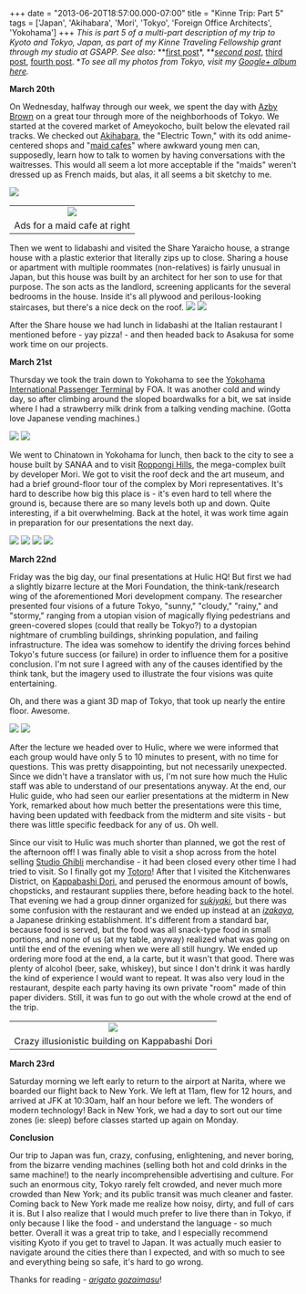 +++
date = "2013-06-20T18:57:00.000-07:00"
title = "Kinne Trip: Part 5"
tags = ['Japan', 'Akihabara', 'Mori', 'Tokyo', 'Foreign Office Architects', 'Yokohama']
+++
*This is part 5 of a multi-part description of my trip to Kyoto and  Tokyo, Japan, as part of my Kinne Traveling Fellowship grant through my  studio at GSAPP.  See also:* **[first post](http://notbuiltinaday.blogspot.com/2013/03/kinne-trip-japan.html)*, ***[second post](http://notbuiltinaday.blogspot.com/2013/03/kinne-trip-part-2.html)*, [third post](http://notbuiltinaday.blogspot.com/2013/06/kinne-trip-part-3.html), [fourth post](http://notbuiltinaday.blogspot.com/2013/06/kinne-trip-part-4.html).  **To see all my photos from Tokyo, visit my [Google+ album here](https://plus.google.com/photos/100923770373915082594/albums/5859035906123059745?authkey=CJLA38HsjZ361QE).*

**March 20th**

 

On Wednesday, halfway through our week, we spent the day with [Azby Brown](http://designobserver.com/author/azby-brown/2698/) on a great tour through more of the neighborhoods of Tokyo.  We started at the covered market of Ameyokocho, built below the elevated rail tracks.  We checked out [Akihabara](http://en.wikipedia.org/wiki/Akihabara), the "Electric Town," with its odd anime-centered shops and "[maid cafes](http://en.wikipedia.org/wiki/Maid_cafe)" where awkward young men can, supposedly, learn how to talk to women by having conversations with the waitresses.  This would all seem a lot more acceptable if the "maids" weren't dressed up as French maids, but alas, it all seems a bit sketchy to me.

<img src="http://3.bp.blogspot.com/-CJtI_JEShN0/UcOpVES0kcI/AAAAAAAACWw/vaQbOBtr2pg/s1600/DSCN0506.JPG"/>

<table align="center" cellpadding="0" cellspacing="0" class="tr-caption-container" style="margin-left: auto; margin-right: auto; text-align: center;"><tbody><tr><td style="text-align: center;"><img src="http://2.bp.blogspot.com/-6yfMxtNtpf8/UcOpZBtmKtI/AAAAAAAACXI/5bwYvSIrgns/s1600/DSCN0517.JPG"/></td></tr><tr><td class="tr-caption" style="text-align: center;">Ads for a maid cafe at right</td></tr></tbody></table>Then we went to Iidabashi and visited the Share Yaraicho house, a strange house with a plastic exterior that literally zips up to close.  Sharing a house or apartment with multiple roommates (non-relatives) is fairly unusual in Japan, but this house was built by an architect for her son to use for that purpose.  The son acts as the landlord, screening applicants for the several bedrooms in the house.  Inside it's all plywood and perilous-looking staircases, but there's a nice deck on the roof.

<img src="http://2.bp.blogspot.com/-DbDN8zZJXbw/UcOpejU-IWI/AAAAAAAACXY/aSsbiQRWBjQ/s1600/DSCN0522.JPG"/>

<img src="http://2.bp.blogspot.com/-ltyKps1y_Cs/UcOpeSxVk6I/AAAAAAAACXU/-v1WtiaW3aQ/s1600/DSCN0525.JPG"/>

After the Share house we had lunch in Iidabashi at the Italian restaurant I mentioned before - yay pizza! - and then headed back to Asakusa for some work time on our projects.

**March 21st**

Thursday we took the train down to Yokohama to see the [Yokohama International Passenger Terminal](http://en.wikipedia.org/wiki/Yokohama_Passenger_Terminal) by FOA.  It was another cold and windy day, so after climbing around the sloped boardwalks for a bit, we sat inside where I had a strawberry milk drink from a talking vending machine.  (Gotta love Japanese vending machines.)

<img src="http://4.bp.blogspot.com/-EvRd7Me2mxc/UcOpfBrE3sI/AAAAAAAACXk/y2u13lBLc8Y/s1600/DSCN0537.JPG"/>

<img src="http://3.bp.blogspot.com/-Dp2wbUhsrL4/UcOpf8-0RJI/AAAAAAAACXw/ZyzETjpW_-M/s1600/DSCN0543.JPG"/>

We went to Chinatown in Yokohama for lunch, then back to the city to see a house built by SANAA and to visit [Roppongi Hills](http://en.wikipedia.org/wiki/Roppongi_Hills), the mega-complex built by developer Mori.  We got to visit the roof deck and the art museum, and had a brief ground-floor tour of the complex by Mori representatives.  It's hard to describe how big this place is - it's even hard to tell where the ground is, because there are so many levels both up and down.  Quite interesting, if a bit overwhelming.  Back at the hotel, it was work time again in preparation for our presentations the next day.

<img src="http://3.bp.blogspot.com/-0eYghvVJoKM/UU97SqLUY2I/AAAAAAAAB0U/ZksoGSyeyn4/s1600/IMG_20130321_162841.jpg"/>

<img src="http://3.bp.blogspot.com/-4ibQh2k6yEI/UU97beQo5LI/AAAAAAAAB0o/hYUfztic0T4/s1600/IMG_20130321_160455.jpg"/>

<img src="http://4.bp.blogspot.com/-JyUMxLnX0JU/UU96v9QdPKI/AAAAAAAABy8/erVx-vZuvVo/s1600/IMG_20130321_170821.jpg"/>

<img src="http://2.bp.blogspot.com/-km4Lw0G9o0I/UU96qtfQETI/AAAAAAAAByk/XqPgtNoKPsE/s1600/IMG_20130321_171738.jpg"/>

**March 22nd**

Friday was the big day, our final presentations at Hulic HQ!  But first we had a slightly bizarre lecture at the Mori Foundation, the think-tank/research wing of the aforementioned Mori development company.  The researcher presented four visions of a future Tokyo, "sunny," "cloudy," "rainy," and "stormy," ranging from a utopian vision of magically flying pedestrians and green-covered slopes (could that really be Tokyo?) to a dystopian nightmare of crumbling buildings, shrinking population, and failing infrastructure.  The idea was somehow to identify the driving forces behind Tokyo's future success (or failure) in order to influence them for a positive conclusion.  I'm not sure I agreed with any of the causes identified by the think tank, but the imagery used to illustrate the four visions was quite entertaining.

Oh, and there was a giant 3D map of Tokyo, that took up nearly the entire floor.  Awesome.

<img src="http://2.bp.blogspot.com/-UQkGPsVctng/UU96lVBMX0I/AAAAAAAAByI/lpYuJRm8bvg/s1600/IMG_20130322_100002.jpg"/>

<img src="http://2.bp.blogspot.com/-C4SRhUOTYug/UU96dXr1KRI/AAAAAAAABxY/gWhbrT84UKg/s1600/IMG_20130322_100219.jpg"/>

After the lecture we headed over to Hulic, where we were informed that each group would have only 5 to 10 minutes to present, with no time for questions.  This was pretty disappointing, but not necessarily unexpected.  Since we didn't have a translator with us, I'm not sure how much the Hulic staff was able to understand of our presentations anyway.  At the end, our Hulic guide, who had seen our earlier presentations at the midterm in New York, remarked about how much better the presentations were this time, having been updated with feedback from the midterm and site visits - but there was little specific feedback for any of us.  Oh well.

Since our visit to Hulic was much shorter than planned, we got the rest of the afternoon off!  I was finally able to visit a shop across from the hotel selling [Studio Ghibli](http://en.wikipedia.org/wiki/Studio_ghibli) merchandise - it had been closed every other time I had tried to visit.  So I finally got my [Totoro](http://en.wikipedia.org/wiki/My_Neighbor_Totoro)!  After that I visited the Kitchenwares District, on [Kappabashi Dori](http://en.wikipedia.org/wiki/Kappabashi-dori), and perused the enormous amount of bowls, chopsticks, and restaurant supplies there, before heading back to the hotel.  That evening we had a group dinner organized for <a href="http://en.wikipedia.org/wiki/Sukiyaki">*sukiyaki*</a>, but there was some confusion with the restaurant and we ended up instead at an <a href="http://en.wikipedia.org/wiki/Drinking_establishment#Izakaya">*izakaya*</a>, a Japanese drinking establishment.  It's different from a standard bar, because food is served, but the food was all snack-type food in small portions, and none of us (at my table, anyway) realized what was going on until the end of the evening when we were all still hungry.  We ended up ordering more food at the end, a la carte, but it wasn't that good.  There was plenty of alcohol (beer, sake, whiskey), but since I don't drink it was hardly the kind of experience I would want to repeat.  It was also very loud in the restaurant, despite each party having its own private "room" made of thin paper dividers.  Still, it was fun to go out with the whole crowd at the end of the trip.

<table align="center" cellpadding="0" cellspacing="0" class="tr-caption-container" style="margin-left: auto; margin-right: auto; text-align: center;"><tbody><tr><td style="text-align: center;"><img src="http://1.bp.blogspot.com/-Udv63wZVvTE/UU96K6evzxI/AAAAAAAABwQ/GORWfHH3sU0/s1600/IMG_20130322_172250.jpg"/></td></tr><tr><td class="tr-caption" style="text-align: center;">Crazy illusionistic building on Kappabashi Dori</td></tr></tbody></table>

**March 23rd**

Saturday morning we left early to return to the airport at Narita, where we boarded our flight back to New York.  We left at 11am, flew for 12 hours, and arrived at JFK at 10:30am, half an hour before we left.  The wonders of modern technology!  Back in New York, we had a day to sort out our time zones (ie: sleep) before classes started up again on Monday.

**Conclusion**

Our trip to Japan was fun, crazy, confusing, enlightening, and never boring, from the bizarre vending machines (selling both hot and cold drinks in the same machine!) to the nearly incomprehensible advertising and culture.  For such an enormous city, Tokyo rarely felt crowded, and never much more crowded than New York; and its public transit was much cleaner and faster.  Coming back to New York made me realize how noisy, dirty, and full of cars it is.  But I also realize that I would much prefer to live there than in Tokyo, if only because I like the food - and understand the language - so much better.  Overall it was a great trip to take, and I especially recommend visiting Kyoto if you get to travel to Japan.  It was actually much easier to navigate around the cities there than I expected, and with so much to see and everything being so safe, it's hard to go wrong.

Thanks for reading - *[arigato gozaimasu](http://en.wikipedia.org/wiki/Honorific_speech_in_Japanese)*!
